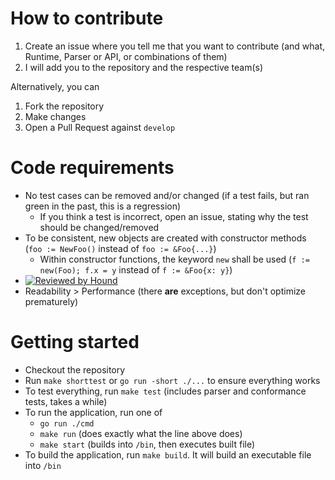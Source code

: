 # How to contribute

1. Create an issue where you tell me that you want to contribute (and what, Runtime, Parser or API, or combinations of them)
2. I will add you to the repository and the respective team(s)

Alternatively, you can

1. Fork the repository
2. Make changes
3. Open a Pull Request against `develop`

# Code requirements

* No test cases can be removed and/or changed (if a test fails, but ran green in the past, this is a regression)
  * If you think a test is incorrect, open an issue, stating why the test should be changed/removed
* To be consistent, new objects are created with constructor methods (`foo := NewFoo()` instead of `foo := &Foo{...}`)
  * Within constructor functions, the keyword `new` shall be used (`f := new(Foo); f.x = y` instead of `f := &Foo{x: y}`)
* [![Reviewed by Hound](https://img.shields.io/badge/Reviewed_by-Hound-8E64B0.svg)](https://houndci.com)
* Readability > Performance (there **are** exceptions, but don't optimize prematurely)

# Getting started

* Checkout the repository
* Run `make shorttest` or `go run -short ./...` to ensure everything works
* To test everything, run `make test` (includes parser and conformance tests, takes a while)
* To run the application, run one of
    * `go run ./cmd`
    * `make run` (does exactly what the line above does)
    * `make start` (builds into `/bin`, then executes built file)
* To build the application, run `make build`. It will build an executable file into `/bin`